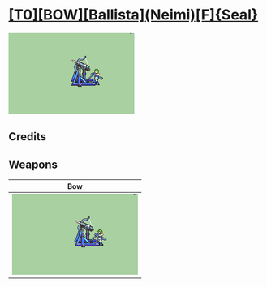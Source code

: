 # [\[T0\]\[BOW\]\[Ballista\]\(Neimi\)\[F\]{Seal}](./%5BT0%5D%5BBOW%5D%5BBallista%5D(Neimi)%5BF%5D%7BSeal%7D)

<img src="./5.%20Bow/Bow_000.png" alt="[T0][BOW][Ballista](Neimi)[F]{Seal} standing" />

## Credits



## Weapons


|Bow |
|  :---: |
| <img alt="Bow animation" src="./5.%20Bow/Bow.gif" /> |
